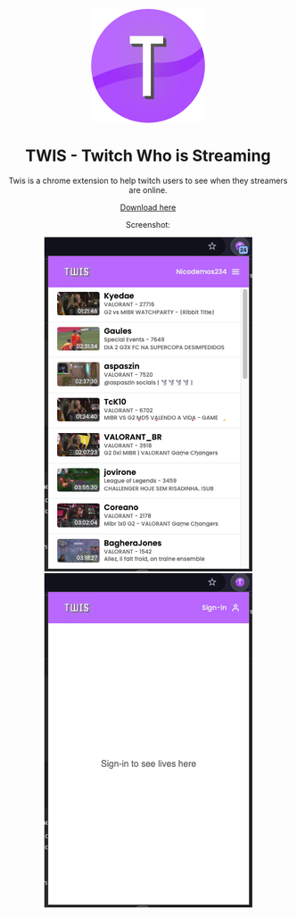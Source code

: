 <p align="center"><img alt='Logo' src='./public/images/icon.png'/></p>
<h1 align="center">TWIS - Twitch Who is Streaming</h1>
<p align="center">Twis is a chrome extension to help twitch users to see when they streamers are online.</p>
<p align="center"><a href="https://bit.ly/twis-extension">Download here</a></p>
<p align="center">Screenshot:</p>
<p align="center">
  <img alt='Screenshot' src='./public/images/print1.png'/>
  <img alt='Screenshot' src='./public/images/print2.png'/>
</p>
